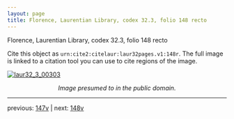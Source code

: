 ```yaml
---
layout: page
title: Florence, Laurentian Library, codex 32.3, folio 148 recto
---
```


Florence, Laurentian Library, codex 32.3, folio 148 recto

Cite this object as `urn:cite2:citelaur:laur32pages.v1:148r`.  The full image is linked to a citation tool you can use to cite regions of the image.

[![laur32_3_00303](http://www.homermultitext.org/iipsrv?IIIF=/project/homer/pyramidal/deepzoom/citelaur/laur32imgs/v1/laur32_3_00303.tif/full/800,/0/default.jpg)](http://www.homermultitext.org/ict2/?urn=urn:cite2:citelaur:laur32imgs.v1:laur32_3_00303) 

<p style="text-align: center; font-style: italic;">Image presumed to in the public domain.</p>

---

previous: [147v](../147v/) | next: [148v](../148v/)